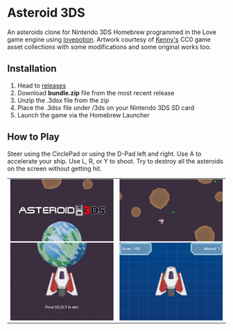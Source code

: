 # Asteroid 3DS
An asteroids clone for Nintendo 3DS Homebrew programmed in the Love game engine using [lovepotion](https://github.com/lovebrew/lovepotion). Artwork courtesy of [Kenny's](https://kenney.nl/assets) CC0 game asset collections with some modifications and some original works too.

## Installation 
1. Head to [releases](https://github.com/qkmaxware/Asteroid3DS/releases)
2. Download **bundle.zip** file from the most recent release
3. Unzip the .3dsx file from the zip
4. Place the .3dsx file under /3ds on your Nintendo 3DS SD card
5. Launch the game via the Homebrew Launcher

## How to Play
Steer using the CirclePad or using the D-Pad left and right. Use A to accelerate your ship. Use L, R, or Y to shoot. Try to destroy all the asteroids on the screen without getting hit. 

<table style="text-align: center; width: 100%;">
<tbody>
    <tr>
        <td><img src="screenshot/2024-04-09_21-17-24.866_top.bmp"><br><img src="screenshot/2024-04-09_21-17-24.866_bot.bmp"></td>
        <td><img src="screenshot/2024-04-09_21-17-58.390_top.bmp"><br><img src="screenshot/2024-04-09_21-17-58.390_bot.bmp"></td>
    </tr>
</tbody>
</table>